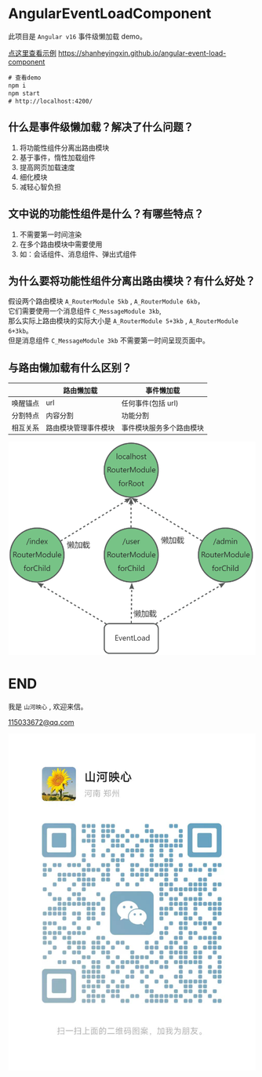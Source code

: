 # AngularEventLoadComponent

此项目是 `Angular v16` 事件级懒加载 demo。

[点这里查看示例](https://shanheyingxin.github.io/angular-event-load-component) https://shanheyingxin.github.io/angular-event-load-component

```shell
# 查看demo
npm i
npm start
# http://localhost:4200/
```

## 什么是事件级懒加载？解决了什么问题？

1. 将功能性组件分离出路由模块
1. 基于事件，惰性加载组件
1. 提高网页加载速度
1. 细化模块
1. 减轻心智负担

## 文中说的功能性组件是什么？有哪些特点？

1. 不需要第一时间渲染
1. 在多个路由模块中需要使用
1. 如：会话组件、消息组件、弹出式组件

## 为什么要将功能性组件分离出路由模块？有什么好处？

假设两个路由模块 `A_RouterModule 5kb` , `A_RouterModule 6kb`，  
它们需要使用一个消息组件 `C_MessageModule 3kb`,  
那么实际上路由模块的实际大小是 `A_RouterModule 5+3kb` , `A_RouterModule 6+3kb`。  
但是消息组件 `C_MessageModule 3kb` 不需要第一时间呈现页面中。

## 与路由懒加载有什么区别？

|          | 路由懒加载           | 事件懒加载               |
| -------- | -------------------- | ------------------------ |
| 唤醒锚点 | url                  | 任何事件(包括 url)       |
| 分割特点 | 内容分割             | 功能分割                 |
| 相互关系 | 路由模块管理事件模块 | 事件模块服务多个路由模块 |

![图示](./graphic.png 'graphic')

# END

我是 `山河映心` , 欢迎来信。

115033672@qq.com

![我的微信](./i.jpg '我的微信')
